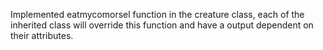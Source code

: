 Implemented eatmycomorsel function in the creature class, each of the inherited class will override this function and have a output dependent on their attributes.
